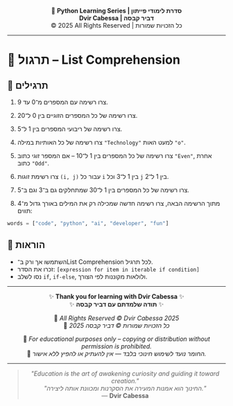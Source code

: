 <!-- DC_HEADER_START -->
<div align="center">

🐍 **Python Learning Series | סדרת לימודי פייתון**  
**Dvir Cabessa | דביר קבסה**  
© 2025 All Rights Reserved | כל הזכויות שמורות

</div>

---
<!-- DC_HEADER_END -->

# 📘 תרגול – List Comprehension

## 🧪 תרגילים

1. צרו רשימה עם המספרים מ־0 עד 9.

2. צרו רשימה של כל המספרים הזוגיים בין 0 ל־20.

3. צרו רשימה של ריבועי המספרים בין 1 ל־5.

4. צרו רשימה של כל האותיות במילה `"Technology"` למעט האות `"o"`.

5. צרו רשימה של כל המספרים בין 1 ל־10 – אם המספר זוגי כתוב `"Even"`, אחרת כתוב `"Odd"`.

6. צרו רשימת זוגות `(i, j)` עבור כל `i` בין 1 ל־3 וכל `j` בין 1 ל־2.

7. צרו רשימה של כל המספרים בין 1 ל־30 שמתחלקים גם ב־3 וגם ב־5.

8. מתוך הרשימה הבאה, צרו רשימה חדשה שמכילה רק את המילים באורך גדול מ־4 תווים:
```python
words = ["code", "python", "ai", "developer", "fun"]
```

## 📌 הוראות

- השתמשו אך ורק ב־List Comprehension לכל תרגיל.
- זכרו את הסדר: `[expression for item in iterable if condition]`
- נסו לשלב `if`, `if-else`, ולולאות מקוננות לפי הצורך.

<!-- DC_FOOTER_START -->
---

<div align="center">

✨ **Thank you for learning with Dvir Cabessa** ✨  
✨ **תודה שלמדתם עם דביר קבסה** ✨  

📘 *All Rights Reserved © Dvir Cabessa 2025*  
📘 *כל הזכויות שמורות © דביר קבסה 2025*  

🔗 *For educational purposes only – copying or distribution without permission is prohibited.*  
🔗 *החומר נועד לשימוש חינוכי בלבד — אין להעתיק או להפיץ ללא אישור.*

---

> _"Education is the art of awakening curiosity and guiding it toward creation."_  
> _"החינוך הוא אמנות המעירה את הסקרנות ומכוונת אותה ליצירה."_  
> — **Dvir Cabessa**

</div>
<!-- DC_FOOTER_END -->

